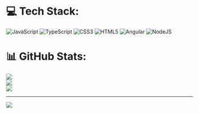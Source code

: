 
# 💻 Tech Stack:
![JavaScript](https://img.shields.io/badge/javascript-%23323330.svg?style=for-the-badge&logo=javascript&logoColor=%23F7DF1E) ![TypeScript](https://img.shields.io/badge/typescript-%23007ACC.svg?style=for-the-badge&logo=typescript&logoColor=white) ![CSS3](https://img.shields.io/badge/css3-%231572B6.svg?style=for-the-badge&logo=css3&logoColor=white) ![HTML5](https://img.shields.io/badge/html5-%23E34F26.svg?style=for-the-badge&logo=html5&logoColor=white) ![Angular](https://img.shields.io/badge/angular-%23DD0031.svg?style=for-the-badge&logo=angular&logoColor=white) ![NodeJS](https://img.shields.io/badge/node.js-6DA55F?style=for-the-badge&logo=node.js&logoColor=white)
# 📊 GitHub Stats:
![](https://github-readme-stats.vercel.app/api?username=sanjib-kumar-mandal&theme=dark&hide_border=false&include_all_commits=false&count_private=false)<br/>
![](https://github-readme-streak-stats.herokuapp.com/?user=sanjib-kumar-mandal&theme=dark&hide_border=false)<br/>
![](https://github-readme-stats.vercel.app/api/top-langs/?username=sanjib-kumar-mandal&theme=dark&hide_border=false&include_all_commits=false&count_private=false&layout=compact)

---
[![](https://visitcount.itsvg.in/api?id=sanjib-kumar-mandal&icon=0&color=0)](https://visitcount.itsvg.in)

<!-- Proudly created with GPRM ( https://gprm.itsvg.in ) -->
